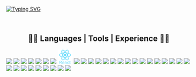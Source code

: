 [![Typing SVG](https://readme-typing-svg.herokuapp.com?font=DM+Sans&size=16&duration=3000&pause=2000&color=3AFBFF&background=3775FF00&center=true&vCenter=true&width=1000&lines=%22Iterar+es+humano%2C+'recursivar'+es+divino%22+--+L.+Peter+Deutsch)](https://git.io/typing-svg)

<br />

<h2 align="center">
  👨‍💻 Languages | Tools | Experience  👨‍💻
 </h2>
 

<a href="#"/><img src="https://cdn.jsdelivr.net/gh/devicons/devicon/icons/html5/html5-original.svg" width="40"/></a>
<a href="#"/><img src="https://cdn.jsdelivr.net/gh/devicons/devicon/icons/css3/css3-original.svg" width="40"/></a>
<a href="#"/><img src="https://cdn.jsdelivr.net/gh/devicons/devicon/icons/javascript/javascript-original.svg" width="40"/></a>
<a href="#"><img src="imgs/cplusplus.png" width="40"/></a>
<a href="#"><img src="imgs/c.png" width="40"/></a>
<a href="#"><img src="imgs/jquery.png" width="40"/></a>
<a href="#"><img src="imgs/angularjs.png" width="40"/></a>
<a href="#"><img src="https://raw.githubusercontent.com/devicons/devicon/master/icons/react/react-original-wordmark.svg" width="40" height="40"/></a>
<a href="#"/><img src="https://cdn.jsdelivr.net/gh/devicons/devicon/icons/python/python-original.svg" width="40"/></a>
<a href="#"><img src="imgs/django.png" width="40"/></a>
<a href="#"><img src="imgs/flask.png" width="40"/></a>
<a href="#"><img src="imgs/php.png" width="40"/></a>
<a href="#"><img src="imgs/perl.png" width="40"/></a>
<a href="#"/><img src="https://cdn.jsdelivr.net/gh/devicons/devicon/icons/bootstrap/bootstrap-plain.svg" width="40"/></a>
<a href="#"><img src="imgs/mysql.png" width="40"/></a>
<a href="#"><img src="imgs/asm.png" width="40"/></a>
<a href="#"><img src="imgs/github.png" width="40"/></a>
<a href="#"/><img src="https://cdn.jsdelivr.net/gh/devicons/devicon/icons/git/git-original.svg" width="40"/></a>
<a href="#"><img src="imgs/blogger.png" width="40"/></a>
<a href="#"><img src="imgs/wix.png" width="40"/></a>
<a href="#"><img src="imgs/wordpress.png" width="40"/></a>
<a href="#"><img src="imgs/andriod_studio.png" width="40"/></a>
<a href="#"><img src="imgs/arduino.png" width="40"/></a>
<a href="#"/><img src="https://cdn.jsdelivr.net/gh/devicons/devicon/icons/vscode/vscode-original.svg" width="40"/></a>
<a href="#"><img src="imgs/rasberry_pi.png" width="40"/></a>
<a href="#"><img src="imgs/power_shell.png" width="40"/></a>
<a href="#"><img src="imgs/bash.png" width="40"/></a>
<a href="#"><img src="imgs/terminal.png" width="40"/></a>
<a href="#"><img src="imgs/android_os.png" width="40"/></a>
<a href="#"><img src="imgs/kali.jpeg" width="40"/></a>
<a href="#"><img src="imgs/tails.png" width="40"/></a>
<a href="#"><img src="imgs/windows_os.png" width="40"/></a>
<a href="#"/><img src="https://cdn.jsdelivr.net/gh/devicons/devicon/icons/linux/linux-original.svg"  width="40"/></a>
